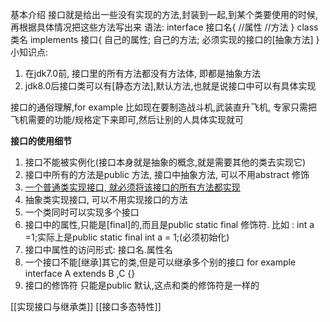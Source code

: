 基本介绍
接口就是给出一些没有实现的方法,封装到一起,到某个类要使用的时候,再根据具体情况把这些方法写出来
语法:
interface 接口名{
	//属性
	//方法
}
class 类名 implements 接口{
	自己的属性;
	自己的方法;
	必须实现的接口的[抽象方法]
}
小知识点: 
1. 在jdk7.0前, 接口里的所有方法都没有方法体,  即都是抽象方法
2. jdk8.0后接口类可以有[静态方法],默认方法,也就是说接口中可以有具体实现

接口的通俗理解,for example 比如现在要制造战斗机,武装直升飞机, 专家只需把飞机需要的功能/规格定下来即可,然后让别的人具体实现就可

**接口的使用细节**
1. 接口不能被实例化(接口本身就是抽象的概念,就是需要其他的类去实现它)
2. 接口中所有的方法是public 方法, 接口中抽象方法, 可以不用abstract 修饰
3. [一个普通类实现接口, 就必须将该接口的所有方法都实现](IDE)
4. 抽象类实现接口, 可以不用实现接口的方法
5. 一个类同时可以实现多个接口
6. 接口中的属性,只能是[final]的,而且是public static final 修饰符. 比如 : int a =1;实际上是public static final int a = 1;(必须初始化)
7. 接口中属性的访问形式: 接口名.属性名
8. 一个接口不能[继承]其它的类,但是可以继承多个别的接口
    for example interface A extends B ,C {}
9. 接口的修饰符 只能是public 默认,这点和类的修饰符是一样的


[[实现接口与继承类]]
[[接口多态特性]]
